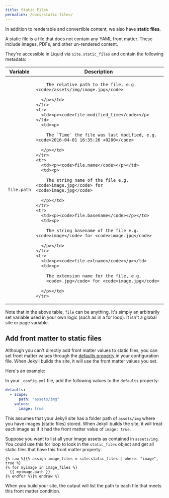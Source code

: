 ```yaml
---
title: Static Files
permalink: /docs/static-files/
---
```


In addition to renderable and convertible content, we also have **static
files**.

A static file is a file that does not contain any YAML front matter. These
include images, PDFs, and other un-rendered content.

They're accessible in Liquid via `site.static_files` and contain the
following metadata:

<div class="mobile-side-scroller">
<table>
  <thead>
    <tr>
      <th>Variable</th>
      <th>Description</th>
    </tr>
  </thead>
  <tbody>
    <tr>
      <td><p><code>file.path</code></p></td>
      <td><p>

        The relative path to the file, e.g. <code>/assets/img/image.jpg</code>

      </p></td>
    </tr>
    <tr>
      <td><p><code>file.modified_time</code></p></td>
      <td><p>

        The `Time` the file was last modified, e.g. <code>2016-04-01 16:35:26 +0200</code>

      </p></td>
    </tr>
    <tr>
      <td><p><code>file.name</code></p></td>
      <td><p>

        The string name of the file e.g. <code>image.jpg</code> for <code>image.jpg</code>

      </p></td>
    </tr>
    <tr>
      <td><p><code>file.basename</code></p></td>
      <td><p>

        The string basename of the file e.g. <code>image</code> for <code>image.jpg</code>

      </p></td>
    </tr>
    <tr>
      <td><p><code>file.extname</code></p></td>
      <td><p>

        The extension name for the file, e.g.
        <code>.jpg</code> for <code>image.jpg</code>

      </p></td>
    </tr>
  </tbody>
</table>
</div>

Note that in the above table, `file` can be anything. It's simply an arbitrarily set variable used in your own logic (such as in a for loop). It isn't a global site or page variable. 

## Add front matter to static files

Although you can't directly add front matter values to static files, you can set front matter values through the [defaults property](../configuration/#front-matter-defaults) in your configuration file. When Jekyll builds the site, it will use the front matter values you set. 

Here's an example: 

In your `_config.yml` file, add the following values to the `defaults` property:

```yaml
defaults:
  - scope:
      path: "assets/img"
    values:
      image: true
```

This assumes that your Jekyll site has a folder path of `assets/img` where  you have images (static files) stored. When Jekyll builds the site, it will treat each image as if it had the front matter value of `image: true`.

Suppose you want to list all your image assets as contained in `assets/img`. You could use this for loop to look in the `static_files` object and get all static files that have this front matter property:

```liquid
{% raw %}{% assign image_files = site.static_files | where: "image", true %}
{% for myimage in image_files %}
  {{ myimage.path }}
{% endfor %}{% endraw %}
```

When you build your site, the output will list the path to each file that meets this front matter condition.
